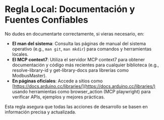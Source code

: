 # Regla Local: Documentación y Fuentes Confiables

No dudes en documentarte correctamente, si vieras necesario, en:

- **El man del sistema**: Consulta las páginas de manual del sistema operativo (e.g., `man git`, `man mkdir`) para comandos y herramientas locales.
- **El MCP context7**: Utiliza el servidor MCP context7 para obtener documentación y código más recientes para cualquier biblioteca (e.g., resolve-library-id y get-library-docs para librerías como ModbusMaster).
- **En páginas oficiales**: Accede a sitios como [https://docs.arduino.cc/libraries/](https://docs.arduino.cc/libraries/) usando herramientas como browser_action (MCP playwright) para verificar APIs, ejemplos y mejores prácticas.

Esta regla asegura que todas las acciones de desarrollo se basen en información precisa y actualizada.